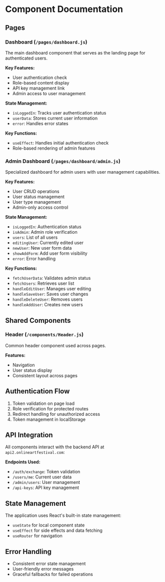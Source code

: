 # Component Documentation

## Pages

### Dashboard (`/pages/dashboard.js`)
The main dashboard component that serves as the landing page for authenticated users.

**Key Features:**
- User authentication check
- Role-based content display
- API key management link
- Admin access to user management

**State Management:**
- `isLoggedIn`: Tracks user authentication status
- `userData`: Stores current user information
- `error`: Handles error states

**Key Functions:**
- `useEffect`: Handles initial authentication check
- Role-based rendering of admin features

### Admin Dashboard (`/pages/dashboard/admin.js`)
Specialized dashboard for admin users with user management capabilities.

**Key Features:**
- User CRUD operations
- User status management
- User type management
- Admin-only access control

**State Management:**
- `isLoggedIn`: Authentication status
- `isAdmin`: Admin role verification
- `users`: List of all users
- `editingUser`: Currently edited user
- `newUser`: New user form data
- `showAddForm`: Add user form visibility
- `error`: Error handling

**Key Functions:**
- `fetchUserData`: Validates admin status
- `fetchUsers`: Retrieves user list
- `handleEditUser`: Manages user editing
- `handleSaveUser`: Saves user changes
- `handleDeleteUser`: Removes users
- `handleAddUser`: Creates new users

## Shared Components

### Header (`/components/Header.js`)
Common header component used across pages.

**Features:**
- Navigation
- User status display
- Consistent layout across pages

## Authentication Flow
1. Token validation on page load
2. Role verification for protected routes
3. Redirect handling for unauthorized access
4. Token management in localStorage

## API Integration
All components interact with the backend API at `api2.onlineartfestival.com`:

**Endpoints Used:**
- `/auth/exchange`: Token validation
- `/users/me`: Current user data
- `/admin/users`: User management
- `/api-keys`: API key management

## State Management
The application uses React's built-in state management:
- `useState` for local component state
- `useEffect` for side effects and data fetching
- `useRouter` for navigation

## Error Handling
- Consistent error state management
- User-friendly error messages
- Graceful fallbacks for failed operations 